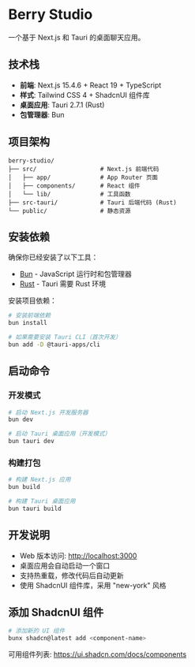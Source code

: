 # Berry Studio

一个基于 Next.js 和 Tauri 的桌面聊天应用。

## 技术栈

- **前端**: Next.js 15.4.6 + React 19 + TypeScript
- **样式**: Tailwind CSS 4 + ShadcnUI 组件库
- **桌面应用**: Tauri 2.7.1 (Rust)
- **包管理器**: Bun

## 项目架构

```
berry-studio/
├── src/                  # Next.js 前端代码
│   ├── app/              # App Router 页面
│   ├── components/       # React 组件
│   └── lib/              # 工具函数
├── src-tauri/            # Tauri 后端代码 (Rust)
└── public/               # 静态资源
```

## 安装依赖

确保你已经安装了以下工具：

- [Bun](https://bun.sh/) - JavaScript 运行时和包管理器
- [Rust](https://rustup.rs/) - Tauri 需要 Rust 环境

安装项目依赖：

```bash
# 安装前端依赖
bun install

# 如果需要安装 Tauri CLI（首次开发）
bun add -D @tauri-apps/cli
```

## 启动命令

### 开发模式

```bash
# 启动 Next.js 开发服务器
bun dev

# 启动 Tauri 桌面应用（开发模式）
bun tauri dev
```

### 构建打包

```bash
# 构建 Next.js 应用
bun build

# 构建 Tauri 桌面应用
bun tauri build
```

## 开发说明

- Web 版本访问: [http://localhost:3000](http://localhost:3000)
- 桌面应用会自动启动一个窗口
- 支持热重载，修改代码后自动更新
- 使用 ShadcnUI 组件库，采用 "new-york" 风格

## 添加 ShadcnUI 组件

```bash
# 添加新的 UI 组件
bunx shadcn@latest add <component-name>
```

可用组件列表: https://ui.shadcn.com/docs/components
